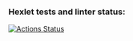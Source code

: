 ### Hexlet tests and linter status:
[![Actions Status](https://github.com/Dimarick56/python-project-49/actions/workflows/hexlet-check.yml/badge.svg)](https://github.com/Dimarick56/python-project-49/actions)
